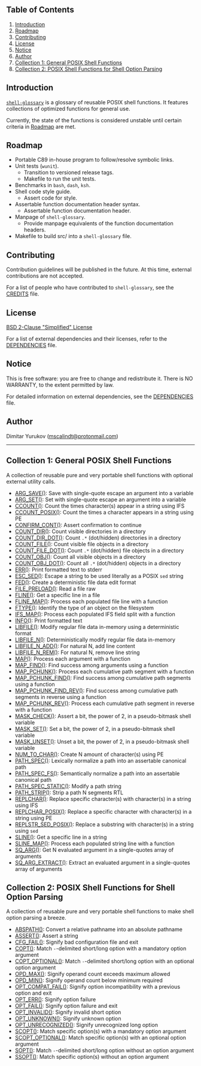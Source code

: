 ## Table of Contents

1. [Introduction](#introduction)
2. [Roadmap](#roadmap)
3. [Contributing](#contributing)
4. [License](#license)
5. [Notice](#notice)
6. [Author](#author)
7. [Collection 1: General POSIX Shell Functions](#collection-1-general-posix-shell-functions)
8. [Collection 2: POSIX Shell Functions for Shell Option Parsing](#collection-2-posix-shell-functions-for-shell-option-parsing)

## Introduction

[`shell-glossary`](https://github.com/mscalindt/shell-glossary) is a glossary
of reusable POSIX shell functions. It features collections of optimized
functions for general use.

Currently, the state of the functions is considered unstable until certain
criteria in [Roadmap](#roadmap) are met.

## Roadmap

* Portable C89 in-house program to follow/resolve symbolic links.
* Unit tests (`wunit`).
  * Transition to versioned release tags.
  * Makefile to run the unit tests.
* Benchmarks in `bash`, `dash`, `ksh`.
* Shell code style guide.
  * Assert code for style.
* Assertable function documentation header syntax.
  * Assertable function documentation header.
* Manpage of `shell-glossary`.
  * Provide manpage equivalents of the function documentation headers.
* Makefile to build src/ into a `shell-glossary` file.

## Contributing

Contribution guidelines will be published in the future. At this time,
external contributions are not accepted.

For a list of people who have contributed to `shell-glossary`,
see the [CREDITS](CREDITS) file.

## License

[BSD 2-Clause "Simplified" License](LICENSE)

For a list of external dependencies and their licenses,
refer to the [DEPENDENCIES](DEPENDENCIES) file.

## Notice

This is free software: you are free to change and redistribute it.
There is NO WARRANTY, to the extent permitted by law.

For detailed information on external dependencies,
see the [DEPENDENCIES](DEPENDENCIES) file.

## Author

Dimitar Yurukov (mscalindt@protonmail.com)

---

## Collection 1: General POSIX Shell Functions

A collection of reusable pure and very portable shell functions
with optional external utility calls.

- [ARG_SAVE()](src/arg_save):
Save with single-quote escape an argument into a variable
- [ARG_SET()](src/arg_set):
Set with single-quote escape an argument into a variable
- [CCOUNT()](src/ccount):
Count the times character(s) appear in a string using IFS
- [CCOUNT_POSIX()](src/ccount_posix):
Count the times a character appears in a string using PE
- [CONFIRM_CONT()](src/confirm_cont):
Assert confirmation to continue
- [COUNT_DIR()](src/count_dir):
Count visible directories in a directory
- [COUNT_DIR_DOT()](src/count_dir_dot):
Count `.*` (dot/hidden) directories in a directory
- [COUNT_FILE()](src/count_file):
Count visible file objects in a directory
- [COUNT_FILE_DOT()](src/count_file_dot):
Count `.*` (dot/hidden) file objects in a directory
- [COUNT_OBJ()](src/count_obj):
Count all visible objects in a directory
- [COUNT_OBJ_DOT()](src/count_obj_dot):
Count all `.*` (dot/hidden) objects in a directory
- [ERR()](src/err):
Print formatted text to stderr
- [ESC_SED()](src/esc_sed):
Escape a string to be used literally as a POSIX `sed` string
- [FED()](src/fed):
Create a deterministic file data edit format
- [FILE_PRELOAD()](src/file_preload):
Read a file raw
- [FLINE()](src/fline):
Get a specific line in a file
- [FLINE_MAP()](src/fline_map):
Process each populated file line with a function
- [FTYPE()](src/ftype):
Identify the type of an object on the filesystem
- [IFS_MAP()](src/ifs_map):
Process each populated IFS field split with a function
- [INFO()](src/info):
Print formatted text
- [LIBFILE()](src/libfile):
Modify regular file data in-memory using a deterministic format
- [LIBFILE_N()](src/libfile_n):
Deterministically modify regular file data in-memory
- [LIBFILE_N_ADD()](src/libfile_n_add):
For natural N, add line content
- [LIBFILE_N_REM()](src/libfile_n_rem):
For natural N, remove line string
- [MAP()](src/map):
Process each argument with a function
- [MAP_FIND()](src/map_find):
Find success among arguments using a function
- [MAP_PCHUNK()](src/map_pchunk):
Process each cumulative path segment with a function
- [MAP_PCHUNK_FIND()](src/map_pchunk_find):
Find success among cumulative path segments using a function
- [MAP_PCHUNK_FIND_REV()](src/map_pchunk_find_rev):
Find success among cumulative path segments in reverse using a function
- [MAP_PCHUNK_REV()](src/map_pchunk_rev):
Process each cumulative path segment in reverse with a function
- [MASK_CHECK()](src/mask_check):
Assert a bit, the power of 2, in a pseudo-bitmask shell variable
- [MASK_SET()](src/mask_set):
Set a bit, the power of 2, in a pseudo-bitmask shell variable
- [MASK_UNSET()](src/mask_unset):
Unset a bit, the power of 2, in a pseudo-bitmask shell variable
- [NUM_TO_CHAR()](src/num_to_char):
Create N amount of character(s) using PE
- [PATH_SPEC()](src/path_spec):
Lexically normalize a path into an assertable canonical path
- [PATH_SPEC_FS()](src/path_spec_fs):
Semantically normalize a path into an assertable canonical path
- [PATH_SPEC_STATIC()](src/path_spec_static):
Modify a path string
- [PATH_STRIP()](src/path_strip):
Strip a path N segments RTL
- [REPLCHAR()](src/replchar):
Replace specific character(s) with character(s) in a string using IFS
- [REPLCHAR_POSIX()](src/replchar_posix):
Replace a specific character with character(s) in a string using PE
- [REPLSTR_SED_POSIX()](src/replstr_sed_posix):
Replace a substring with character(s) in a string using `sed`
- [SLINE()](src/sline):
Get a specific line in a string
- [SLINE_MAP()](src/sline_map):
Process each populated string line with a function
- [SQ_ARG()](src/sq_arg):
Get N evaluated argument in a single-quotes array of arguments
- [SQ_ARG_EXTRACT()](src/sq_arg_extract):
Extract an evaluated argument in a single-quotes array of arguments

## Collection 2: POSIX Shell Functions for Shell Option Parsing

A collection of reusable pure and very portable shell functions
to make shell option parsing a breeze.

- [ABSPATH()](src/abspath):
Convert a relative pathname into an absolute pathname
- [ASSERT()](src/assert):
Assert a string
- [CFG_FAIL()](src/cfg_fail):
Signify bad configuration file and exit
- [COPT()](src/copt):
Match `-`-delimited short/long option with a mandatory option argument
- [COPT_OPTIONAL()](src/copt_optional):
Match `-`-delimited short/long option with an optional option argument
- [OPD_MAX()](src/opd_max):
Signify operand count exceeds maximum allowed
- [OPD_MIN()](src/opd_min):
Signify operand count below minimum required
- [OPT_COMPAT_FAIL()](src/opt_compat_fail):
Signify option incompatibility with a previous option and exit
- [OPT_ERR()](src/opt_err):
Signify option failure
- [OPT_FAIL()](src/opt_fail):
Signify option failure and exit
- [OPT_INVALID()](src/opt_invalid):
Signify invalid short option
- [OPT_UNKNOWN()](src/opt_unknown):
Signify unknown option
- [OPT_UNRECOGNIZED()](src/opt_unrecognized):
Signify unrecognized long option
- [SCOPT()](src/scopt):
Match specific option(s) with a mandatory option argument
- [SCOPT_OPTIONAL()](src/scopt_optional):
Match specific option(s) with an optional option argument
- [SOPT()](src/sopt):
Match `-`-delimited short/long option without an option argument
- [SSOPT()](src/ssopt):
Match specific option(s) without an option argument
